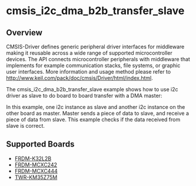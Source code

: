 # cmsis_i2c_dma_b2b_transfer_slave

## Overview
CMSIS-Driver defines generic peripheral driver interfaces for middleware making it reusable across a wide 
range of supported microcontroller devices. The API connects microcontroller peripherals with middleware 
that implements for example communication stacks, file systems, or graphic user interfaces. 
More information and usage method please refer to http://www.keil.com/pack/doc/cmsis/Driver/html/index.html.

The cmsis_i2c_dma_b2b_transfer_slave example shows how to use i2c driver as slave to do board to board transfer 
with a DMA master:

In this example, one i2c instance as slave and another i2c instance on the other board as master. Master sends a 
piece of data to slave, and receive a piece of data from slave. This example checks if the data received from 
slave is correct.

## Supported Boards
- [FRDM-K32L2B](../../../../_boards/frdmk32l2b/cmsis_driver_examples/i2c/dma_b2b_transfer/slave/example_board_readme.md)
- [FRDM-MCXC242](../../../../_boards/frdmmcxc242/cmsis_driver_examples/i2c/dma_b2b_transfer/slave/example_board_readme.md)
- [FRDM-MCXC444](../../../../_boards/frdmmcxc444/cmsis_driver_examples/i2c/dma_b2b_transfer/slave/example_board_readme.md)
- [TWR-KM35Z75M](../../../../_boards/twrkm35z75m/cmsis_driver_examples/i2c/dma_b2b_transfer/slave/example_board_readme.md)

